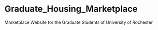 # Graduate_Housing_Marketplace
Marketplace Website for the Graduate Students of University of Rochester
